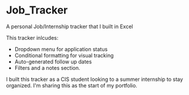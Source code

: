# Job_Tracker
A personal Job/Internship tracker that I built in Excel 

This tracker inlcudes: 
- Dropdown menu for application status
- Conditional formatting for visual tracking 
- Auto-generated follow up dates
- Filters and a notes section.

I built this tracker as a CIS student looking to a summer internship to stay organized. I'm sharing this as the start of my portfolio. 
